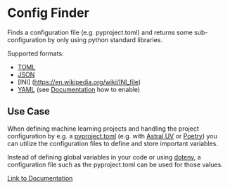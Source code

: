 # Config Finder
Finds a configuration file (e.g. pyproject.toml) and returns some sub-configuration by only using python standard libraries.


Supported formats:

* [TOML](https://en.wikipedia.org/wiki/TOML)
* [JSON](https://en.wikipedia.org/wiki/JSON)
* [INI] (https://en.wikipedia.org/wiki/INI_file)
* [YAML](https://en.wikipedia.org/wiki/YAML) (see [Documentation](https://fabfabi.github.io/simpleconfigfinder/) how to enable)


## Use Case
When defining machine learning projects and handling the project configuration by e.g. a [pyproject.toml](https://packaging.python.org/en/latest/guides/writing-pyproject-toml/) (e.g. with [Astral UV](https://docs.astral.sh/uv/) or  [Poetry](https://python-poetry.org/)) you can utilize the configuration files to define and store important variables.

Instead of defining global variables in your code or using [dotenv](https://pypi.org/project/python-dotenv/), a configuration file such as the pyproject.toml can be used for those values.

[Link to Documentation](https://fabfabi.github.io/simpleconfigfinder/)